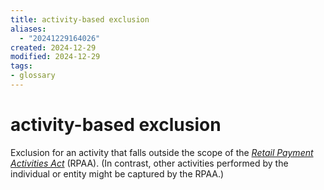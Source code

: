 ```yaml
---
title: activity-based exclusion
aliases:
  - "20241229164026"
created: 2024-12-29
modified: 2024-12-29
tags: 
- glossary
---
```

# activity-based exclusion

Exclusion for an activity that falls outside the scope of the _[Retail Payment Activities Act](https://laws-lois.justice.gc.ca/eng/acts/r-7.36/FullText.html)_ (RPAA). (In contrast, other activities performed by the individual or entity might be captured by the RPAA.)
